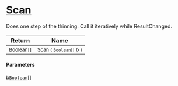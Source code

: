 # [Scan](./HSCPThinningStep-100664210.md)

Does one step of the thinning. Call it iteratively while ResultChanged.

| Return | Name | 
| --- | --- | 
| <sub>[Boolean](https://docs.microsoft.com/en-us/dotnet/api/System.Boolean)[]</sub>| <sub>[Scan](./HSCPThinningStep-100664210.md) ( [`Boolean`](https://docs.microsoft.com/en-us/dotnet/api/System.Boolean)[] b )</sub>| <br>


#### Parameters
 b[`Boolean`](https://docs.microsoft.com/en-us/dotnet/api/System.Boolean)[]